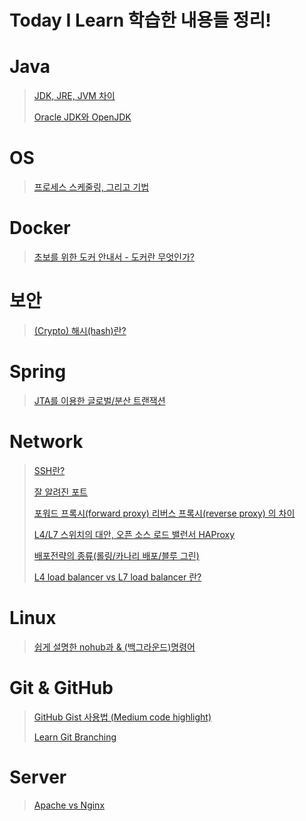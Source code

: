 # Today I Learn 학습한 내용들 정리! 

# Java
>[JDK, JRE, JVM 차이](https://pjuyeon25.medium.com/java-jdk-jre-jvm-%EC%B0%A8%EC%9D%B4-b5a60fe4653) 
>
>[Oracle JDK와 OpenJDK](https://jsonobject.tistory.com/395)
>
> 

# OS
>[프로세스 스케줄링, 그리고 기법](https://velog.io/@hax0r/%EC%84%A0%EC%A0%90%EB%B9%84%EC%84%A0%EC%A0%90-%ED%94%84%EB%A1%9C%EC%84%B8%EC%8A%A4-%EC%8A%A4%EC%BC%80%EC%A4%84%EB%A7%81) 


# Docker
>[초보를 위한 도커 안내서 - 도커란 무엇인가?](https://subicura.com/2017/01/19/docker-guide-for-beginners-1.html) 


# 보안
>[(Crypto) 해시(hash)란?](https://medium.com/@su_bak/crypto-%ED%95%B4%EC%8B%9C-hash-%EB%9E%80-6962be197523) 


# Spring
>[JTA를 이용한 글로벌/분산 트랜잭션](https://springsource.tistory.com/m/138) 

# Network
>[SSH란?](https://baked-corn.tistory.com/52) 
>
>[잘 알려진 포트](https://ko.wikipedia.org/wiki/TCP/UDP%EC%9D%98_%ED%8F%AC%ED%8A%B8_%EB%AA%A9%EB%A1%9D)
>
>[포워드 프록시(forward proxy) 리버스 프록시(reverse proxy) 의 차이](https://www.lesstif.com/system-admin/forward-proxy-reverse-proxy-21430345.html)
>
>[L4/L7 스위치의 대안, 오픈 소스 로드 밸런서 HAProxy](https://d2.naver.com/helloworld/284659)
>
>[배포전략의 종류(롤링/카나리 배포/블루 그린)](https://reference-m1.tistory.com/211)
>
>[L4 load balancer vs L7 load balancer 란?](https://velog.io/@makeitcloud/%EB%9E%80-L4-load-balancer-vs-L7-load-balancer-%EB%9E%80)



# Linux
>[쉽게 설명한 nohub과 & (백그라운드)명령어 ](https://joonyon.tistory.com/98)

# Git & GitHub
>[GitHub Gist 사용법 (Medium code highlight)](https://medium.com/@dayong/github-gist-%EC%82%AC%EC%9A%A9%EB%B2%95-medium-code-highlight-8f92ad5f5d6e)
>
>[Learn Git Branching](https://learngitbranching.js.org/?locale=ko)

# Server
>[Apache vs Nginx](https://youngmind.tistory.com/m/entry/Apache-vs-Nginx)


